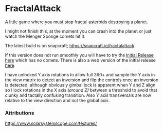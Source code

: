 # FractalAttack
A little game where you must stop fractal asteroids destroying a planet.

I might not finish this, at the moment you can crash into the planet or just watch the Menger Sponge comets hit it.

The latest build is on snapcraft; https://snapcraft.io/fractalattack

If this version does not run smoothly you will have to try the [Initial Release here](https://github.com/mrbid/FractalAttack/tree/InitialRelease) which has no comets. There is also a web version of the initial release [here](https://mrbid.github.io/eris/).

I have unlocked Y axis rotations to allow full 360+ and sample the Y axis in the view matrix to detect an inversion and flip the controls once an inversion is detected, although obviously gimbal lock is apparent when Y and Z align so I lock rotations in the X axis *(around Z)* between a threshold to avoid that clunky and tactally confusing transition. Also Y axis transversals are now relative to the view direction and not the global axis.

### Attributions
https://www.solarsystemscope.com/textures/
